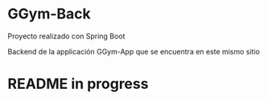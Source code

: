 # GGym-Back

Proyecto realizado con Spring Boot

Backend de la applicación GGym-App que se encuentra en este mismo sitio

# README in progress
